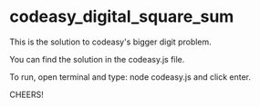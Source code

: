 # codeasy_digital_square_sum

This is the solution to codeasy's bigger digit problem.

You can find the solution in the codeasy.js file.

To run, open terminal and type: node codeasy.js and click enter.

CHEERS!
